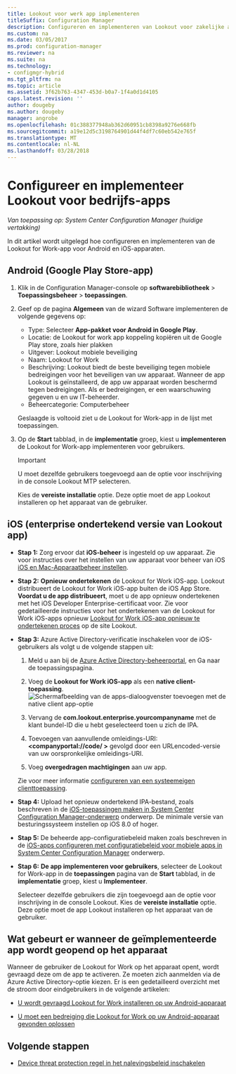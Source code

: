 ```yaml
---
title: Lookout voor werk app implementeren
titleSuffix: Configuration Manager
description: Configureren en implementeren van Lookout voor zakelijke apps.
ms.custom: na
ms.date: 03/05/2017
ms.prod: configuration-manager
ms.reviewer: na
ms.suite: na
ms.technology:
- configmgr-hybrid
ms.tgt_pltfrm: na
ms.topic: article
ms.assetid: 3f62b763-4347-453d-b0a7-1f4a0d1d4105
caps.latest.revision: ''
author: dougeby
ms.author: dougeby
manager: angrobe
ms.openlocfilehash: 01c388377948ab362d60951cb8398a9276e668fb
ms.sourcegitcommit: a19e12d5c3198764901d44f4df7c60eb542e765f
ms.translationtype: MT
ms.contentlocale: nl-NL
ms.lasthandoff: 03/28/2018
---
```

# <a name="configure-and-deploy-lookout-for-work-apps"></a>Configureer en implementeer Lookout voor bedrijfs-apps

*Van toepassing op: System Center Configuration Manager (huidige vertakking)*

In dit artikel wordt uitgelegd hoe configureren en implementeren van de Lookout for Work-app voor Android en iOS-apparaten.

## <a name="android-google-play-store-app"></a>Android (Google Play Store-app)
1.  Klik in de Configuration Manager-console op **softwarebibliotheek** > **Toepassingsbeheer** > **toepassingen**.

2.  Geef op de pagina **Algemeen** van de wizard Software implementeren de volgende gegevens op:  
    - Type: Selecteer **App-pakket voor Android in Google Play**.
    - Locatie: de Lookout for work app koppeling kopiëren uit de Google Play store, zoals hier plakken
    - Uitgever: Lookout mobiele beveiliging
    - Naam: Lookout for Work
    - Beschrijving: Lookout biedt de beste beveiliging tegen mobiele bedreigingen voor het beveiligen van uw apparaat. Wanneer de app Lookout is geïnstalleerd, de app uw apparaat worden beschermd tegen bedreigingen. Als er bedreigingen, er een waarschuwing gegeven u en uw IT-beheerder.
    - Beheercategorie: Computerbeheer  

    Geslaagde is voltooid ziet u de Lookout for Work-app in de lijst met toepassingen.

3.  Op de **Start** tabblad, in de **implementatie** groep, kiest u **implementeren** de Lookout for Work-app implementeren voor gebruikers.   
    >[!IMPORTANT]  
    >U moet dezelfde gebruikers toegevoegd aan de optie voor inschrijving in de console Lookout MTP selecteren.  

    Kies de **vereiste installatie** optie. Deze optie moet de app Lookout installeren op het apparaat van de gebruiker.  



## <a name="ios-enterprise-signed-version-of-lookout-app"></a>iOS (enterprise ondertekend versie van Lookout app)

- **Stap 1:** Zorg ervoor dat **iOS-beheer** is ingesteld op uw apparaat. Zie voor instructies over het instellen van uw apparaat voor beheer van iOS [iOS en Mac-Apparaatbeheer instellen](/sccm/mdm/deploy-use/enroll-hybrid-ios-mac).

- **Stap 2:** **Opnieuw ondertekenen** de Lookout for Work iOS-app. Lookout distribueert de Lookout for Work iOS-app buiten de iOS App Store. **Voordat u de app distribueert**, moet u de app opnieuw ondertekenen met het iOS Developer Enterprise-certificaat voor. Zie voor gedetailleerde instructies voor het ondertekenen van de Lookout for Work iOS-apps opnieuw [Lookout for Work iOS-app opnieuw te ondertekenen proces](https://personal.support.lookout.com/hc/articles/114094038714) op de site Lookout.


- **Stap 3:** Azure Active Directory-verificatie inschakelen voor de iOS-gebruikers als volgt u de volgende stappen uit:
  1.  Meld u aan bij de [Azure Active Directory-beheerportal](https:/portal.azure.com), en Ga naar de toepassingspagina.
  2.  Voeg de **Lookout for Work iOS-app** als een **native client-toepassing**.
  ![Schermafbeelding van de apps-dialoogvenster toevoegen met de native client app-optie](media/aad-add-app.png)

  3. Vervang de **com.lookout.enterprise.yourcompanyname** met de klant bundel-ID die u hebt geselecteerd toen u zich de IPA.
  4.  Toevoegen van aanvullende omleidings-URI:  **&lt;companyportal://code/ >** gevolgd door een URLencoded-versie van uw oorspronkelijke omleidings-URI.
  5.  Voeg **overgedragen machtigingen** aan uw app.

  Zie voor meer informatie [configureren van een systeemeigen clienttoepassing](/azure/app-service/app-service-mobile-how-to-configure-active-directory-authentication#optional-configure-a-native-client-application).


- **Stap 4:** Upload het opnieuw ondertekend IPA-bestand, zoals beschreven in de [iOS-toepassingen maken in System Center Configuration Manager-onderwerp](/sccm/apps/get-started/creating-ios-applications) onderwerp. De minimale versie van besturingssysteem instellen op iOS 8.0 of hoger.


- **Stap 5:** De beheerde app-configuratiebeleid maken zoals beschreven in de [iOS-apps configureren met configuratiebeleid voor mobiele apps in System Center Configuration Manager](/sccm/apps/deploy-use/configure-ios-apps-with-app-configuration-policies) onderwerp.


- **Stap 6:** **De app implementeren voor gebruikers**, selecteer de Lookout for Work-app in de **toepassingen** pagina van de **Start** tabblad, in de **implementatie** groep, kiest u  **Implementeer**.

  Selecteer dezelfde gebruikers die zijn toegevoegd aan de optie voor inschrijving in de console Lookout. Kies de **vereiste installatie** optie. Deze optie moet de app Lookout installeren op het apparaat van de gebruiker.



## <a name="what-happens-when-the-deployed-app-is-opened-on-the-device"></a>Wat gebeurt er wanneer de geïmplementeerde app wordt geopend op het apparaat

Wanneer de gebruiker de Lookout for Work op het apparaat opent, wordt gevraagd deze om de app te activeren. Ze moeten zich aanmelden via de Azure Active Directory-optie kiezen. Er is een gedetailleerd overzicht met de stroom door eindgebruikers in de volgende artikelen:

- [U wordt gevraagd Lookout for Work installeren op uw Android-apparaat](/intune-user-help/you-are-prompted-to-install-lookout-for-work-android)

- [U moet een bedreiging die Lookout for Work op uw Android-apparaat gevonden oplossen](/intune-user-help/you-need-to-resolve-a-threat-found-by-lookout-for-work-android)



## <a name="next-steps"></a>Volgende stappen
- [Device threat protection regel in het nalevingsbeleid inschakelen](enable-device-threat-protection-rule-compliance-policy.md)
